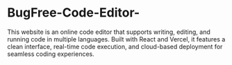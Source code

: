 # BugFree-Code-Editor-
This website is an online code editor that supports writing, editing, and running code in multiple languages. Built with React and Vercel, it features a clean interface, real-time code execution, and cloud-based deployment for seamless coding experiences.

